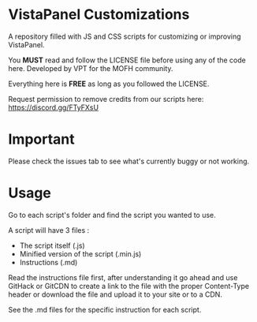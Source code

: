 # VistaPanel Customizations
A repository filled with JS and CSS scripts for customizing or improving VistaPanel.

You **MUST** read and follow the LICENSE file before using any of the code here.
Developed by VPT for the MOFH community.

Everything here is **FREE** as long as you followed the LICENSE.

Request permission to remove credits from our scripts here: https://discord.gg/FTyFXsU

# Important
Please check the issues tab to see what's currently buggy or not working.

# Usage
Go to each script's folder and find the script you wanted to use.

A script will have 3 files :
  * The script itself (.js)
  * Minified version of the script (.min.js)
  * Instructions (.md)
  
Read the instructions file first, after understanding it go ahead and
use GitHack or GitCDN to create a link to the file with the proper Content-Type header
or download the file and upload it to your site or to a CDN.

See the .md files for the specific instruction for each script.
